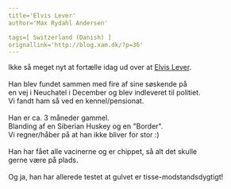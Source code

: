```yaml
---
title='Elvis Lever'
author='Max Rydahl Andersen'

tags=[ Switzerland (Danish) ]
orignallink='http://blog.xam.dk/?p=36'
---
```

<div><p>Ikke s&#229; meget nyt at fort&#230;lle idag ud over at <a href="http://coppermine.xam.dk/thumbnails.php?album=20" title="Elvis Lever">Elvis Lever</a>.<br><br>
Han blev fundet sammen med fire af sine s&#248;skende p&#229;<br>
en vej i Neuchatel i December og blev indleveret til politiet.<br>
Vi fandt ham s&#229; ved en kennel/pensionat.<br><br>
Han er ca. 3 m&#229;neder gammel.<br>
Blanding af en Siberian Huskey og en "Border".<br>
Vi regner/h&#229;ber p&#229; at han ikke bliver for stor :)<br><br>
Han har f&#229;et alle vacinerne og er chippet, s&#229; alt det skulle <br>
gerne v&#230;re p&#229; plads.<br><br>
Og ja, han har allerede testet at gulvet er tisse-modstandsdygtigt!<br><br></p></div>
